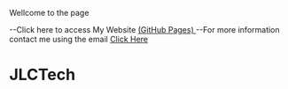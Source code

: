 Wellcome to the page 


--Click here to access My Website <a href="https://jialechye.github.io/JLCTech/" target="_blank"> (GitHub Pages) </a>
--For more information contact me using the email <a href ="mailto:jialecjl2016@outlook.com">Click Here </a> 
# JLCTech
